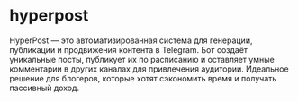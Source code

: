 # hyperpost
HyperPost — это автоматизированная система для генерации, публикации и продвижения контента в Telegram. Бот создаёт уникальные посты, публикует их по расписанию и оставляет умные комментарии в других каналах для привлечения аудитории. Идеальное решение для блогеров, которые хотят сэкономить время и получать пассивный доход.
